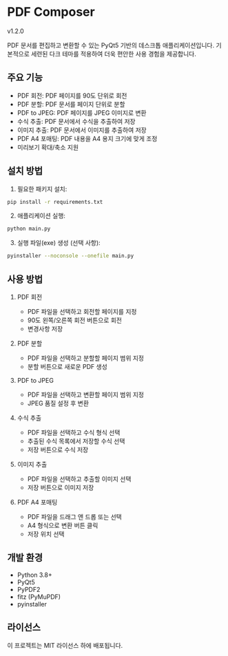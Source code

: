 # PDF Composer

v1.2.0

PDF 문서를 편집하고 변환할 수 있는 PyQt5 기반의 데스크톱 애플리케이션입니다.
기본적으로 세련된 다크 테마를 적용하여 더욱 편안한 사용 경험을 제공합니다.

## 주요 기능

- PDF 회전: PDF 페이지를 90도 단위로 회전
- PDF 분할: PDF 문서를 페이지 단위로 분할
- PDF to JPEG: PDF 페이지를 JPEG 이미지로 변환
- 수식 추출: PDF 문서에서 수식을 추출하여 저장
- 이미지 추출: PDF 문서에서 이미지를 추출하여 저장
- PDF A4 포매팅: PDF 내용을 A4 용지 크기에 맞게 조정
- 미리보기 확대/축소 지원

## 설치 방법

1. 필요한 패키지 설치:
```bash
pip install -r requirements.txt
```

2. 애플리케이션 실행:
```bash
python main.py
```

3. 실행 파일(exe) 생성 (선택 사항):
```bash
pyinstaller --noconsole --onefile main.py
```

## 사용 방법

1. PDF 회전
   - PDF 파일을 선택하고 회전할 페이지를 지정
   - 90도 왼쪽/오른쪽 회전 버튼으로 회전
   - 변경사항 저장

2. PDF 분할
   - PDF 파일을 선택하고 분할할 페이지 범위 지정
   - 분할 버튼으로 새로운 PDF 생성

3. PDF to JPEG
   - PDF 파일을 선택하고 변환할 페이지 범위 지정
   - JPEG 품질 설정 후 변환

4. 수식 추출
   - PDF 파일을 선택하고 수식 형식 선택
   - 추출된 수식 목록에서 저장할 수식 선택
   - 저장 버튼으로 수식 저장

5. 이미지 추출
   - PDF 파일을 선택하고 추출할 이미지 선택
   - 저장 버튼으로 이미지 저장

6. PDF A4 포매팅
   - PDF 파일을 드래그 앤 드롭 또는 선택
   - A4 형식으로 변환 버튼 클릭
   - 저장 위치 선택

## 개발 환경

- Python 3.8+
- PyQt5
- PyPDF2
- fitz (PyMuPDF)
- pyinstaller

## 라이선스

이 프로젝트는 MIT 라이선스 하에 배포됩니다.
